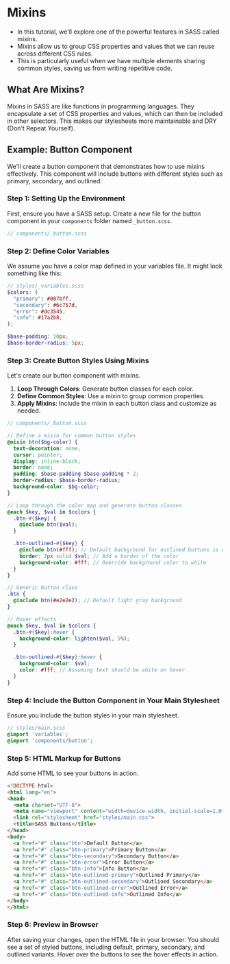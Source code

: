 # Mixins

- In this tutorial, we'll explore one of the powerful features in SASS called mixins.
- Mixins allow us to group CSS properties and values that we can reuse across different CSS rules.
- This is particularly useful when we have multiple elements sharing common styles, saving us from writing repetitive code.

## What Are Mixins?

Mixins in SASS are like functions in programming languages. They encapsulate a set of CSS properties and values, which can then be included in other selectors. This makes our stylesheets more maintainable and DRY (Don't Repeat Yourself).

## Example: Button Component

We'll create a button component that demonstrates how to use mixins effectively. This component will include buttons with different styles such as primary, secondary, and outlined.

### Step 1: Setting Up the Environment

First, ensure you have a SASS setup. Create a new file for the button component in your `components` folder named `_button.scss`.

```scss
// components/_button.scss
```

### Step 2: Define Color Variables

We assume you have a color map defined in your variables file. It might look something like this:

```scss
// styles/_variables.scss
$colors: (
  "primary": #007bff,
  "secondary": #6c757d,
  "error": #dc3545,
  "info": #17a2b8,
);

$base-padding: 10px;
$base-border-radius: 5px;
```

### Step 3: Create Button Styles Using Mixins

Let's create our button component with mixins.

1. **Loop Through Colors**: Generate button classes for each color.
2. **Define Common Styles**: Use a mixin to group common properties.
3. **Apply Mixins**: Include the mixin in each button class and customize as needed.

```scss
// components/_button.scss

// Define a mixin for common button styles
@mixin btn($bg-color) {
  text-decoration: none;
  cursor: pointer;
  display: inline-block;
  border: none;
  padding: $base-padding $base-padding * 2;
  border-radius: $base-border-radius;
  background-color: $bg-color;
}

// Loop through the color map and generate button classes
@each $key, $val in $colors {
  .btn-#{$key} {
    @include btn($val);
  }

  .btn-outlined-#{$key} {
    @include btn(#fff); // Default background for outlined buttons is white
    border: 2px solid $val; // Add a border of the color
    background-color: #fff; // Override background color to white
  }
}

// Generic button class
.btn {
  @include btn(#e2e2e2); // Default light gray background
}

// Hover effects
@each $key, $val in $colors {
  .btn-#{$key}:hover {
    background-color: lighten($val, 5%);
  }

  .btn-outlined-#{$key}:hover {
    background-color: $val;
    color: #fff; // Assuming text should be white on hover
  }
}
```

### Step 4: Include the Button Component in Your Main Stylesheet

Ensure you include the button styles in your main stylesheet.

```scss
// styles/main.scss
@import 'variables';
@import 'components/button';
```

### Step 5: HTML Markup for Buttons

Add some HTML to see your buttons in action.

```html
<!DOCTYPE html>
<html lang="en">
<head>
  <meta charset="UTF-8">
  <meta name="viewport" content="width=device-width, initial-scale=1.0">
  <link rel="stylesheet" href="styles/main.css">
  <title>SASS Buttons</title>
</head>
<body>
  <a href="#" class="btn">Default Button</a>
  <a href="#" class="btn-primary">Primary Button</a>
  <a href="#" class="btn-secondary">Secondary Button</a>
  <a href="#" class="btn-error">Error Button</a>
  <a href="#" class="btn-info">Info Button</a>
  <a href="#" class="btn-outlined-primary">Outlined Primary</a>
  <a href="#" class="btn-outlined-secondary">Outlined Secondary</a>
  <a href="#" class="btn-outlined-error">Outlined Error</a>
  <a href="#" class="btn-outlined-info">Outlined Info</a>
</body>
</html>
```

### Step 6: Preview in Browser

After saving your changes, open the HTML file in your browser. You should see a set of styled buttons, including default, primary, secondary, and outlined variants. Hover over the buttons to see the hover effects in action.
